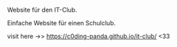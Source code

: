 Website für den IT-Club.

Einfache Website für einen Schulclub.

visit here ->> https://c0ding-panda.github.io/it-club/ <33
